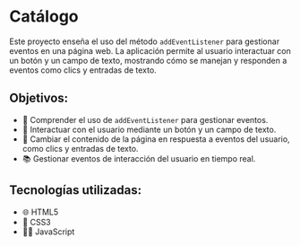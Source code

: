 # Catálogo

Este proyecto enseña el uso del método `addEventListener` para gestionar eventos en una página web. La aplicación permite al usuario interactuar con un botón y un campo de texto, mostrando cómo se manejan y responden a eventos como clics y entradas de texto.

## Objetivos:
- 🎯 Comprender el uso de `addEventListener` para gestionar eventos.
- 🔘 Interactuar con el usuario mediante un botón y un campo de texto.
- 💬 Cambiar el contenido de la página en respuesta a eventos del usuario, como clics y entradas de texto.
- 📚 Gestionar eventos de interacción del usuario en tiempo real.

## Tecnologías utilizadas:
- 🌐 HTML5
- 🎨 CSS3
- 🧑‍💻 JavaScript
